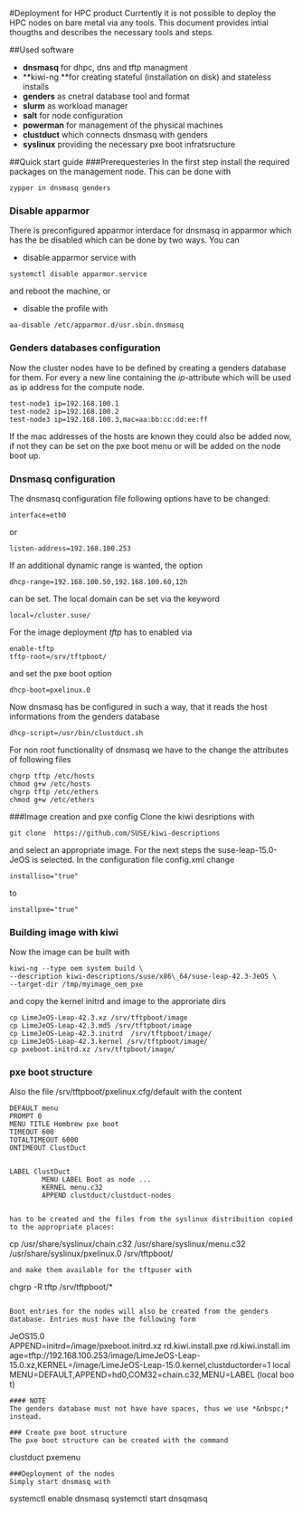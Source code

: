 #Deployment for HPC product
Currtently it is not possible to deploy the HPC nodes on bare metal via any tools. This document provides intial thougths and describes the necessary tools and steps.

##Used software

   * **dnsmasq** for dhpc, dns and tftp managment
   * **kiwi-ng **for creating stateful (installation on disk) and stateless installs
   * **genders** as cnetral database tool and format
   * **slurm** as workload manager
   * **salt** for node configuration
   * **powerman** for management of the physical machines
   * **clustduct** which connects dnsmasq with genders
   * **syslinux** providing the necessary pxe boot infratsructure

##Quick start guide
###Prerequesteries
In the first step install the required packages on the management node. This can be done with
```
zypper in dnsmasq genders
```

### Disable apparmor
There is preconfigured apparmor interdace for dnsmasq in apparmor which has the be disabled
which can be done by two ways. You can 

   * disable apparmor service with

```
systemctl disable apparmor.service
```
and reboot the machine, or 

   * disable the profile with

```
aa-disable /etc/apparmor.d/usr.sbin.dnsmasq
```

### Genders databases configuration
Now the cluster nodes have to be defined by creating a genders database for them. For every a new line containing the *ip*-attribute which will be used as ip address for the compute node.
```
test-node1 ip=192.168.100.1
test-node2 ip=192.168.100.2
test-node3 ip=192.168.100.3,mac=aa:bb:cc:dd:ee:ff
```
If the mac addresses of the hosts are known they could also be added now, if not they can be set on the pxe boot menu or will be added on the node boot up.


### Dnsmasq configuration
The dnsmasq configuration file following options have to be changed:
```
interface=eth0
```
or 
```
listen-address=192.168.100.253
```
If an additional dynamic range is wanted, the option 
```
dhcp-range=192.168.100.50,192.168.100.60,12h
```
can be set.
The local domain can be set via the keyword 
```
local=/cluster.suse/
```
For the image deployment *tftp* has to enabled via
```
enable-tftp
tftp-root=/srv/tftpboot/
```
and set the pxe boot option
```
dhcp-boot=pxelinux.0
```
Now dnsmasq has be configured in such a way, that it reads the host informations from the genders database
```
dhcp-script=/usr/bin/clustduct.sh
```
For non root functionality of dnsmasq we have to the change the attributes of following files
```
chgrp tftp /etc/hosts
chmod g+w /etc/hosts
chgrp tftp /etc/ethers
chmod g+w /etc/ethers
```
###Image creation and pxe config
Clone the kiwi desriptions with
```
git clone  https://github.com/SUSE/kiwi-descriptions
```
and select an appropriate image. For the next steps the suse-leap-15.0-JeOS is selected. In the
configuration file config.xml change 
```
installiso="true"
``` 
to 
```
installpxe="true"
```

### Building image with kiwi

Now the image can be built with
```
kiwi-ng --type oem system build \
--description kiwi-descriptions/suse/x86\_64/suse-leap-42.3-JeOS \
--target-dir /tmp/myimage_oem_pxe
```
and copy the kernel initrd and image to the approriate dirs
```
cp LimeJeOS-Leap-42.3.xz /srv/tftpboot/image
cp LimeJeOS-Leap-42.3.md5 /srv/tftpboot/image
cp LimeJeOS-Leap-42.3.initrd  /srv/tftpboot/image/
cp LimeJeOS-Leap-42.3.kernel /srv/tftpboot/image/
cp pxeboot.initrd.xz /srv/tftpboot/image/
```
### pxe boot structure
Also the file /srv/tftpboot/pxelinux.cfg/default
with the content
```
DEFAULT menu
PROMPT 0
MENU TITLE Hombrew pxe boot
TIMEOUT 600
TOTALTIMEOUT 6000
ONTIMEOUT ClustDuct


LABEL ClustDuct
        MENU LABEL Boot as node ...
        KERNEL menu.c32
        APPEND clustduct/clustduct-nodes


has to be created and the files from the syslinux distribuition copied to the appropriate places:
```
cp /usr/share/syslinux/chain.c32 /usr/share/syslinux/menu.c32 /usr/share/syslinux/pxelinux.0 /srv/tftpboot/
```
and make them available for the tftpuser with
```
chgrp -R tftp /srv/tftpboot/*
```

Boot entries for the nodes will also be created from the genders database. Entries must have the following form
```
JeOS15.0 APPEND=initrd=/image/pxeboot.initrd.xz&nbsp;rd.kiwi.install.pxe&nbsp;rd.kiwi.install.image=tftp://192.168.100.253/image/LimeJeOS-Leap-15.0.xz,KERNEL=/image/LimeJeOS-Leap-15.0.kernel,clustductorder=1
local MENU=DEFAULT,APPEND=hd0,COM32=chain.c32,MENU=LABEL&nbsp;(local&nbsp;boot)
```
#### NOTE
The genders database must not have have spaces, thus we use *&nbspc;* instead.

### Create pxe boot structure
The pxe boot structure can be created with the command
```
clustduct pxemenu
```
###Deployment of the nodes
Simply start dnsmasq with
```
systemctl enable dnsmasq
systemctl start dnsqmasq
```

